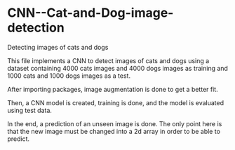 # CNN--Cat-and-Dog-image-detection
Detecting images of cats and dogs

This file implements a CNN to detect images of cats and dogs using a dataset containing 4000 cats images and 4000 dogs images as training and 1000 cats and 1000 dogs images as a test.

After importing packages, image augmentation is done to get a better fit.

Then, a CNN model is created, training is done, and the model is evaluated using test data.

In the end, a prediction of an unseen image is done. The only point here is that the new image must be changed into a 2d array in order to be able to predict.
